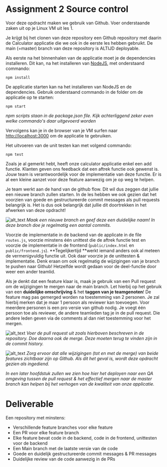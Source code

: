 # Assignment 2  Source control

Voor deze opdracht maken we gebruik van Github. Voer onderstaande zaken uit op je Linux VM uit les 1.

Je krijgt bij het clonen van deze repository een Github repository met daarin de Calculator applicatie die we ook in de eerste les hebben gebruikt. De main (=master) branch van deze repository is ALTIJD deployable. 

Als eerste na het binnenhalen van de applicatie moet je de dependencies installeren. Dit kan, na het installeren van [NodeJS](https://nodejs.org/en/), met onderstaand commando:

```
npm install
```

De applicatie starten kan na het installeren van NodeJS en de dependencies. Gebruik onderstaand commando in de folder om de applicatie op te starten:

```
npm start
```
_npm scripts staan in de package.json file. Kijk achterliggend zeker even welke commando's daar uitgevoerd worden_

Vervolgens kan je in de browser van je VM surfen naar [http://localhost:3000](http://localhost:3000) om de applicatie te gebruiken.

Het uitvoeren van de unit testen kan met volgend commando:


```
npm test
```


Zoals je al gemerkt hebt, heeft onze calculator applicatie enkel een add functie. Klanten geven ons feedback dat een aftrek functie ook gewenst is. Jouw team is verantwoordelijk voor de implementatie van deze functie. Er is al een kleine aanzet voor deze feature aanwezig om je op weg te helpen.

Je team werkt aan de hand van de github flow. Dit wil dus zeggen dat jullie een nieuwe branch zullen starten. In de les hebben we ook gezien dat het voorzien van goede en gestructureerde commit messages als pull requests belangrijk is. Het is dus ook belangrijk dat jullie dit doortrekken in het afwerken van deze opdracht!


![alt_text](https://i.imgur.com/o09XN75.png "image_tooltip")
_Maak een nieuwe branch en geef deze een duidelijke naam! In deze branch doe je regelmatig een aantal commits._

Voorzie de implementatie in de backend van de applicate in de file `routes.js`, voorzie minstens één unittest die de aftrek functie test en voorzie de implementatie in de frontend (`public/index.html` en `public/frontend.js`). **Tegelijkertijd **werkt iemand anders ook al meteen de vermenigvuldig functie uit. Ook daar voorzie je de unittesten & implementatie. Denk eraan om ook regelmatig de wijzigingen van je branch te pushen naar Github! Hetzelfde wordt gedaan voor de deel-functie door weer een ander teamlid.

Als je denkt dat een feature klaar is, maak je gebruik van een Pull request om de wijzigingen te mergen naar de main branch. Let hierbij op het gebruik van een **duidelijke omschrijving** & het **taggen van je teamgenoten**! De feature mag pas gemerged worden na toestemming van 2 personen. Je zal hierbij merken dat je maar 1 persoon als reviewer kan toevoegen. Voor meerdere personen is een pro versie van github nodig. Je voegt één persoon toe als reviewer, de andere teamleden tag je in de pull request. Die andere leden geven via de comments al dan niet toestemming voor het mergen.

![alt_text](https://i.imgur.com/o09XN75.png "image_tooltip")
_Voer de pull request uit zoals hierboven beschreven in de repository. Doe daarna ook de merge. Deze moeten terug te vinden zijn in de commit history._


![alt_text](https://i.imgur.com/o09XN75.png "image_tooltip")
_Zorg ervoor dat alle wijzigingen (tot en met de merge) van beide features zichtbaar zijn op Github. Als dit het geval is, wordt deze opdracht gezien als ingediend._

_In een later hoofdstuk zullen we zien hoe hier het deployen naar een QA omgeving tussen de pull request & het effectief mergen naar de master branch kan helpen bij het verhogen van de kwaliteit van onze applicatie._

# Deliverable
Een repository met minstens:
- Verschillende feature branches voor elke feature
- Een PR voor elke feature branch
- Elke feature bevat code in de backend, code in de frontend, unittesten voor de backend
- Een Main branch met de laatste versie van de code
- Goede en duidelijk gestructureerde commit messages & PR messages
- Duidelijke review van de code aanwezig in de PRs